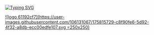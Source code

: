 [![Typing SVG](https://readme-typing-svg.herokuapp.com?lines=QA+Automation+Python)](https://git.io/typing-svg)

[![logo 61192cf7](https://user-images.githubusercontent.com/106131067/175815729-c8f90fe6-5d92-4f32-a8db-ecc00edfe107.svg =250x250)](https://www.codewars.com/users/LittleGodYo)

